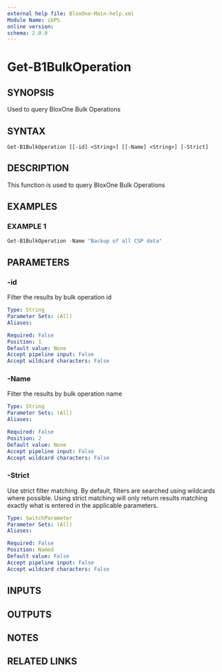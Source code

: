 ```yaml
---
external help file: BloxOne-Main-help.xml
Module Name: ibPS
online version:
schema: 2.0.0
---
```


# Get-B1BulkOperation

## SYNOPSIS
Used to query BloxOne Bulk Operations

## SYNTAX

```
Get-B1BulkOperation [[-id] <String>] [[-Name] <String>] [-Strict]
```

## DESCRIPTION
This function is used to query BloxOne Bulk Operations

## EXAMPLES

### EXAMPLE 1
```powershell
Get-B1BulkOperation -Name "Backup of all CSP data"
```

## PARAMETERS

### -id
Filter the results by bulk operation id

```yaml
Type: String
Parameter Sets: (All)
Aliases:

Required: False
Position: 1
Default value: None
Accept pipeline input: False
Accept wildcard characters: False
```

### -Name
Filter the results by bulk operation name

```yaml
Type: String
Parameter Sets: (All)
Aliases:

Required: False
Position: 2
Default value: None
Accept pipeline input: False
Accept wildcard characters: False
```

### -Strict
Use strict filter matching.
By default, filters are searched using wildcards where possible.
Using strict matching will only return results matching exactly what is entered in the applicable parameters.

```yaml
Type: SwitchParameter
Parameter Sets: (All)
Aliases:

Required: False
Position: Named
Default value: False
Accept pipeline input: False
Accept wildcard characters: False
```

## INPUTS

## OUTPUTS

## NOTES

## RELATED LINKS
